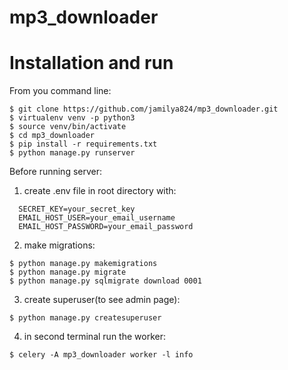 # mp3_downloader
# Installation and run
From you command line:
```
$ git clone https://github.com/jamilya824/mp3_downloader.git
$ virtualenv venv -p python3
$ source venv/bin/activate
$ cd mp3_downloader
$ pip install -r requirements.txt
$ python manage.py runserver
```

Before running server:
1) create .env file in root directory with:
```
  SECRET_KEY=your_secret_key
  EMAIL_HOST_USER=your_email_username
  EMAIL_HOST_PASSWORD=your_email_password
```
2) make migrations:
```
$ python manage.py makemigrations
$ python manage.py migrate
$ python manage.py sqlmigrate download 0001
```
3) create superuser(to see admin page):
```
$ python manage.py createsuperuser
```
4) in second terminal run the worker:
```
$ celery -A mp3_downloader worker -l info
```
